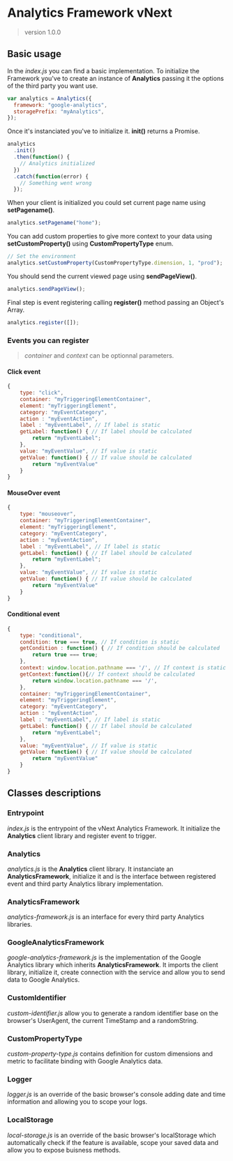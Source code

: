 # Analytics Framework vNext

> version 1.0.0

## Basic usage

In the _index.js_ you can find a basic implementation.
To initialize the Framework you've to create an instance of **Analytics** passing it the options of the third party you want use.

```javascript
var analytics = Analytics({
  framework: "google-analytics",
  storagePrefix: "myAnalytics",
});
```

Once it's instanciated you've to initialize it. **init()** returns a Promise.

```javascript
analytics
  .init()
  .then(function() {
    // Analytics initialized
  })
  .catch(function(error) {
    // Something went wrong
  });
```

When your client is initialized you could set current page name using **setPagename()**.

```javascript
analytics.setPagename("home");
```

You can add custom properties to give more context to your data using **setCustomProperty()** using **CustomPropertyType** enum.

```javascript
// Set the environment
analytics.setCustomProperty(CustomPropertyType.dimension, 1, "prod");
```

You should send the current viewed page using **sendPageView()**.

```javascript
analytics.sendPageView();
```

Final step is event registering calling **register()** method passing an Object's Array.

```javascript
analytics.register([]);
```

### Events you can register

> _container_ and _context_ can be optionnal parameters.

#### Click event

```javascript
{
    type: "click",
    container: "myTriggeringElementContainer",
    element: "myTriggeringElement",
    category: "myEventCategory",
    action : "myEventAction",
    label : "myEventLabel", // If label is static
    getLabel: function() { // If label should be calculated
        return "myEventLabel";
    },
    value: "myEventValue", // If value is static
    getValue: function() { // If value should be calculated
        return "myEventValue"
    }
}
```

#### MouseOver event

```javascript
{
    type: "mouseover",
    container: "myTriggeringElementContainer",
    element: "myTriggeringElement",
    category: "myEventCategory",
    action : "myEventAction",
    label : "myEventLabel", // If label is static
    getLabel: function() { // If label should be calculated
        return "myEventLabel";
    },
    value: "myEventValue", // If value is static
    getValue: function() { // If value should be calculated
        return "myEventValue"
    }
}
```

#### Conditional event

```javascript
{
    type: "conditional",
    condition: true === true, // If condition is static
    getCondition : function() { // If condition should be calculated
        return true === true;
    },
    context: window.location.pathname === '/', // If context is static
    getContext:function(){// If context should be calculated
        return window.location.pathname === '/',
    },
    container: "myTriggeringElementContainer",
    element: "myTriggeringElement",
    category: "myEventCategory",
    action : "myEventAction",
    label : "myEventLabel", // If label is static
    getLabel: function() { // If label should be calculated
        return "myEventLabel";
    },
    value: "myEventValue", // If value is static
    getValue: function() { // If value should be calculated
        return "myEventValue"
    }
}
```

## Classes descriptions

### Entrypoint

_index.js_ is the entrypoint of the vNext Analytics Framework. It initialize the **Analytics** client library and register event to trigger.

### Analytics

_analytics.js_ is the **Analytics** client library. It instanciate an **AnalyticsFramework**, initialize it and is the interface between registered event and third party Analytics library implementation.

### AnalyticsFramework

_analytics-framework.js_ is an interface for every third party Analytics libraries.

### GoogleAnalyticsFramework

_google-analytics-framework.js_ is the implementation of the Google Analytics library which inherits **AnalyticsFramework**. It imports the client library, initialize it, create connection with the service and allow you to send data to Google Analytics.

### CustomIdentifier

_custom-identifier.js_ allow you to generate a random identifier base on the browser's UserAgent, the current TimeStamp and a randomString.

### CustomPropertyType

_custom-property-type.js_ contains definition for custom dimensions and metric to facilitate binding with Google Analytics data.

### Logger

_logger.js_ is an override of the basic browser's console adding date and time information and allowing you to scope your logs.

### LocalStorage

_local-storage.js_ is an override of the basic browser's localStorage which automatically check if the feature is available, scope your saved data and allow you to expose buisness methods.
